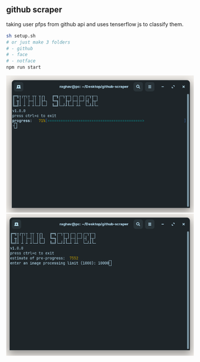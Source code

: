 ## github scraper

taking user pfps from github api and uses tenserflow js to classify them.

```bash
sh setup.sh
# or just make 3 folders
# - github
# - face
# - notface
npm run start
```

![](./imgs/ss.png)
![](./imgs/ss2.png)
